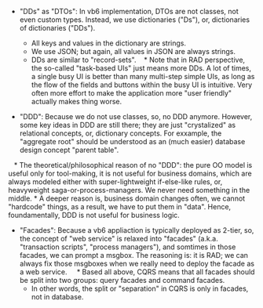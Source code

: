 
- "DDs" as "DTOs": In vb6 implementation, DTOs are not classes, not even custom types. Instead, we use dictionaries ("Ds"), or, dictionaries of dictionaries ("DDs").       

    * All keys and values in the dictionary are strings.     
    * We use JSON; but again, all values in JSON are always strings.        
    * DDs are similar to "record-sets".
    * Note that in RAD perspective, the so-called "task-based UIs" just means more DDs. A lot of times, a single busy UI is better than many multi-step simple UIs, as long as the flow of the fields and buttons within the busy UI is intuitive. Very often more effort to make the application more "user friendly" actually makes thing worse.      
   
- "DDD": Because we do not use classes, so, no DDD anymore. However, some key ideas in DDD are still there; they are just "crystalized" as relational concepts, or, dictionary concepts. For exxample, the "aggregate root" should be understood as an (much easier) database design concept "parent table".  

    * The theoretical/philosophical reason of no "DDD": the pure OO model is useful only for tool-making, it is not useful for business domains, which are always modeled either with super-lightweight if-else-like rules, or, heavyweight saga-or-process-managers. We never need something in the middle. 
    * A deeper reason is, business domain changes often, we cannot "hardcode" things, as a result, we have to put them in "data". Hence, foundamentally, DDD is not useful for business logic. 
    
- "Facades": Because a vb6 appliaction is typically deployed as 2-tier, so, the concept of "web service" is relaxed into "facades" (a.k.a. "transaction scripts", "process managers"), and somtimes in those facades, we can prompt a msgbox. The reasoning is: it is RAD; we can always fix those msgboxes when we really need to deploy the facade as a web service.
    * Based all above, CQRS means that all facades should be split into two groups: query facades and command facades.     
    * In other words, the split or "separation" in CQRS is only in facades, not in database.    
